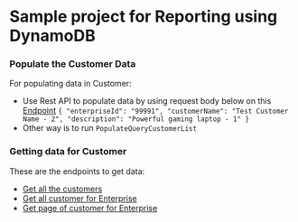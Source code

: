 # Sample project for Reporting using DynamoDB

### Populate the Customer Data
For populating data in Customer:

* Use Rest API to populate data by using request body below on this [Endpoint](http://localhost:8080/customer-list)
`{
     "enterpriseId": "99991",
     "customerName": "Test Customer Name - 2",
     "description": "Powerful gaming laptop - 1"
 }`
* Other way is to run `PopulateQueryCustomerList`

### Getting data for Customer
These are the endpoints to get data:

* [Get all the customers](http://localhost:8080/customer-list/)
* [Get all customer for Enterprise](http://localhost:8080/customer-list/99991)
* [Get page of customer for Enterprise](http://localhost:8080/customer-list/99991/page?pageSize=25)

